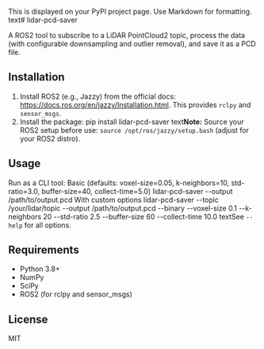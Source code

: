 This is displayed on your PyPI project page. Use Markdown for formatting.
text# lidar-pcd-saver

A ROS2 tool to subscribe to a LiDAR PointCloud2 topic, process the data (with configurable downsampling and outlier removal), and save it as a PCD file.

## Installation

1. Install ROS2 (e.g., Jazzy) from the official docs: https://docs.ros.org/en/jazzy/Installation.html. This provides `rclpy` and `sensor_msgs`.
2. Install the package:
pip install lidar-pcd-saver
text**Note:** Source your ROS2 setup before use: `source /opt/ros/jazzy/setup.bash` (adjust for your ROS2 distro).

## Usage

Run as a CLI tool:
Basic (defaults: voxel-size=0.05, k-neighbors=10, std-ratio=3.0, buffer-size=40, collect-time=5.0)
lidar-pcd-saver --output /path/to/output.pcd
With custom options
lidar-pcd-saver 
--topic /your/lidar/topic 
--output /path/to/output.pcd 
--binary 
--voxel-size 0.1 
--k-neighbors 20 
--std-ratio 2.5 
--buffer-size 60 
--collect-time 10.0
textSee `--help` for all options.

## Requirements
- Python 3.8+
- NumPy
- SciPy
- ROS2 (for rclpy and sensor_msgs)

## License
MIT
